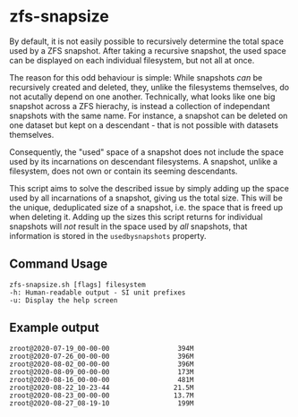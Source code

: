 zfs-snapsize
============
By default, it is not easily possible to recursively determine the total
space used by a ZFS snapshot. After taking a recursive snapshot, the
used space can be displayed on each individual filesystem, but not all at
once.

The reason for this odd behaviour is simple: While snapshots _can_ be
recursively created and deleted, they, unlike the filesystems
themselves, do not acutally depend on one another. Technically, what
looks like one big snapshot across a ZFS hierachy, is instead a
collection of independant snapshots with the same name.
For instance, a snapshot can be deleted on one dataset but kept on a
descendant - that is not possible with datasets themselves.

Consequently, the "used" space of a snapshot does not include the space
used by its incarnations on descendant filesystems. A snapshot, unlike a
filesystem, does not own or contain its seeming descendants.

This script aims to solve the described issue by simply adding up the
space used by all incarnations of a snapshot, giving us the total size.
This will be the unique, deduplicated size of a snapshot, i.e. the space
that is freed up when deleting it. Adding up the sizes this script
returns for individual snapshots will *not* result in the space used by
_all_ snapshots, that information is stored in the `usedbysnapshots`
property.

Command Usage
-------------
    zfs-snapsize.sh [flags] filesystem
    -h: Human-readable output - SI unit prefixes
    -u: Display the help screen

Example output
--------------
    zroot@2020-07-19_00-00-00                 394M
    zroot@2020-07-26_00-00-00                 396M
    zroot@2020-08-02_00-00-00                 396M
    zroot@2020-08-09_00-00-00                 173M
    zroot@2020-08-16_00-00-00                 481M
    zroot@2020-08-22_10-23-44                21.5M
    zroot@2020-08-23_00-00-00                13.7M
    zroot@2020-08-27_08-19-10                 199M
